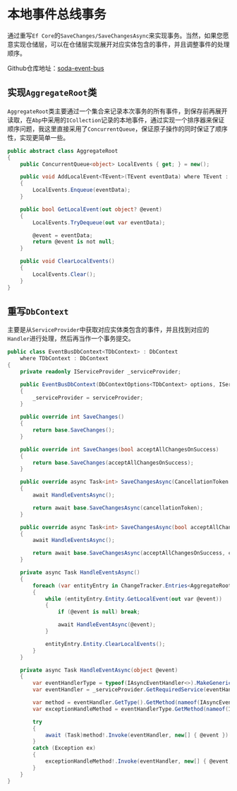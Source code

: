 # 本地事件总线事务

通过重写`Ef Core`的`SaveChanges/SaveChangesAsync`来实现事务。当然，如果您愿意实现仓储层，可以在仓储层实现展开对应实体包含的事件，并且调整事件的处理顺序。

Github仓库地址：[soda-event-bus](https://github.com/DonPangPang/soda-event-bus)

## 实现`AggregateRoot`类

`AggregateRoot`类主要通过一个集合来记录本次事务的所有事件，到保存前再展开读取，在`Abp`中采用的`ICollection`记录的本地事件，通过实现一个排序器来保证顺序问题，我这里直接采用了`ConcurrentQueue`，保证原子操作的同时保证了顺序性，实现更简单一些。

```C#
public abstract class AggregateRoot
{
    public ConcurrentQueue<object> LocalEvents { get; } = new();

    public void AddLocalEvent<TEvent>(TEvent eventData) where TEvent : IEvent
    {
        LocalEvents.Enqueue(eventData);
    }

    public bool GetLocalEvent(out object? @event)
    {
        LocalEvents.TryDequeue(out var eventData);

        @event = eventData;
        return @event is not null;
    }

    public void ClearLocalEvents()
    {
        LocalEvents.Clear();
    }
}
```

## 重写`DbContext`

主要是从`ServiceProvider`中获取对应实体类包含的事件，并且找到对应的`Handler`进行处理，然后再当作一个事务提交。

```C#
public class EventBusDbContext<TDbContext> : DbContext
    where TDbContext : DbContext
{
    private readonly IServiceProvider _serviceProvider;

    public EventBusDbContext(DbContextOptions<TDbContext> options, IServiceProvider serviceProvider) : base(options)
    {
        _serviceProvider = serviceProvider;
    }

    public override int SaveChanges()
    {
        return base.SaveChanges();
    }

    public override int SaveChanges(bool acceptAllChangesOnSuccess)
    {
        return base.SaveChanges(acceptAllChangesOnSuccess);
    }

    public override async Task<int> SaveChangesAsync(CancellationToken cancellationToken = default)
    {
        await HandleEventsAsync();

        return await base.SaveChangesAsync(cancellationToken);
    }

    public override async Task<int> SaveChangesAsync(bool acceptAllChangesOnSuccess, CancellationToken cancellationToken = default)
    {
        await HandleEventsAsync();

        return await base.SaveChangesAsync(acceptAllChangesOnSuccess, cancellationToken);
    }

    private async Task HandleEventsAsync()
    {
        foreach (var entityEntry in ChangeTracker.Entries<AggregateRoot>())
        {
            while (entityEntry.Entity.GetLocalEvent(out var @event))
            {
                if (@event is null) break;

                await HandleEventAsync(@event);
            }

            entityEntry.Entity.ClearLocalEvents();
        }
    }

    private async Task HandleEventAsync(object @event)
    {
        var eventHandlerType = typeof(IAsyncEventHandler<>).MakeGenericType(@event.GetType());
        var eventHandler = _serviceProvider.GetRequiredService(eventHandlerType);

        var method = eventHandler.GetType().GetMethod(nameof(IAsyncEventHandler<IEvent>.HandleAsync));
        var exceptionHandleMethod = eventHandlerType.GetMethod(nameof(IAsyncEventHandler<IEvent>.HandleException));

        try
        {
            await (Task)method!.Invoke(eventHandler, new[] { @event })!;
        }
        catch (Exception ex)
        {
            exceptionHandleMethod!.Invoke(eventHandler, new[] { @event, ex });
        }
    }
}
```
